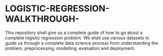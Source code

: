# LOGISTIC-REGRESSION-WALKTHROUGH-
This repository shall give us a complete guide of how to go about a complete logistic regression problem. We shall use various datasets to guide us through a complete data science process from understanding the problem, preprocessing, modelling, evaluation and deployment.
